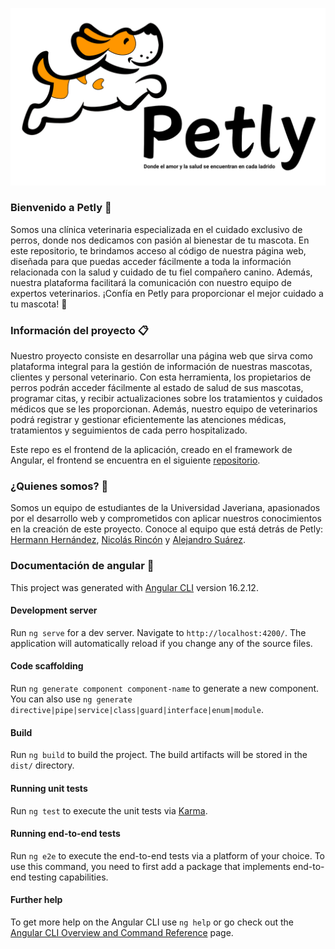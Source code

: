 ![logo](src\assets\images\logoFull.png)

### Bienvenido a Petly 🐶

Somos una clínica veterinaria especializada en el cuidado exclusivo de perros, donde nos dedicamos con pasión al bienestar de tu mascota. En este repositorio, te brindamos acceso al código de nuestra página web, diseñada para que puedas acceder fácilmente a toda la información relacionada con la salud y cuidado de tu fiel compañero canino. Además, nuestra plataforma facilitará la comunicación con nuestro equipo de expertos veterinarios. ¡Confía en Petly para proporcionar el mejor cuidado a tu mascota! 🐾

### Información del proyecto 📋

Nuestro proyecto consiste en desarrollar una página web que sirva como plataforma integral para la gestión de información de nuestras mascotas, clientes y personal veterinario. Con esta herramienta, los propietarios de perros podrán acceder fácilmente al estado de salud de sus mascotas, programar citas, y recibir actualizaciones sobre los tratamientos y cuidados médicos que se les proporcionan. Además, nuestro equipo de veterinarios podrá registrar y gestionar eficientemente las atenciones médicas, tratamientos y seguimientos de cada perro hospitalizado.

Este repo es el frontend de la aplicación, creado en el framework de Angular, el frontend se encuentra en el siguiente [repositorio](https://github.com/suaracost/Petly).

### ¿Quienes somos? 🤖

Somos un equipo de estudiantes de la Universidad Javeriana, apasionados por el desarrollo web y comprometidos con aplicar nuestros conocimientos en la creación de este proyecto. Conoce al equipo que está detrás de Petly: [Hermann Hernández](https://github.com/Hermann103), [Nicolás Rincón](https://github.com/Rinconjr) y [Alejandro Suárez](https://github.com/suaracost).

### Documentación de angular 📖

This project was generated with [Angular CLI](https://github.com/angular/angular-cli) version 16.2.12.

#### Development server

Run `ng serve` for a dev server. Navigate to `http://localhost:4200/`. The application will automatically reload if you change any of the source files.

#### Code scaffolding

Run `ng generate component component-name` to generate a new component. You can also use `ng generate directive|pipe|service|class|guard|interface|enum|module`.

#### Build

Run `ng build` to build the project. The build artifacts will be stored in the `dist/` directory.

#### Running unit tests

Run `ng test` to execute the unit tests via [Karma](https://karma-runner.github.io).

#### Running end-to-end tests

Run `ng e2e` to execute the end-to-end tests via a platform of your choice. To use this command, you need to first add a package that implements end-to-end testing capabilities.

#### Further help

To get more help on the Angular CLI use `ng help` or go check out the [Angular CLI Overview and Command Reference](https://angular.io/cli) page.
